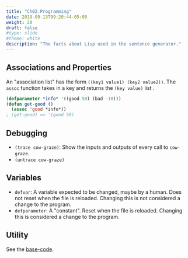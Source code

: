 ```yaml
---
title: "Ch02.Programming"
date: 2019-09-13T09:20:44-05:00
weight: 20
draft: false
#type: slide
#theme: white
description: "The facts about Lisp used in the sentence generator."
---
```


## Associations and Properties

An "association list" has the form `((key1 value1) (key2
value2))`. The `assoc` function takes in a key and returns the
`(key value)` list .

```lisp
(defparameter *info* '((good 50) (bad -10)))
(defun get-good ()
  (assoc 'good *info*))
; (get-good) => '(good 50)
```

## Debugging

* `(trace cow-graze)`: Show the inputs and outputs of every call to `cow-graze`.
* `(untrace cow-graze)`

## Variables

* `defvar`: A variable expected to be changed, maybe by a human. Does
  not reset when the file is reloaded. Changing this is not considered
  a change to the program.
* `defparameter`: A "constant". Reset when the file is
  reloaded. Changing this is considered a change to the program.
  

## Utility

See the [base-code](base-code.lisp).

